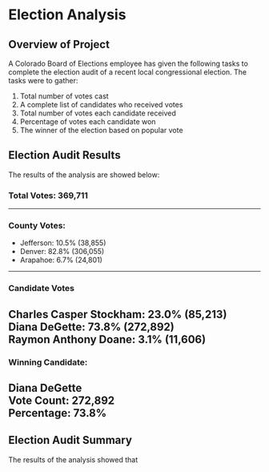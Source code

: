 # Election Analysis

## Overview of Project
A Colorado Board of Elections employee has given the following tasks to complete the election audit of a recent local congressional election. The tasks were to gather: <br/>
1. Total number of votes cast
2. A complete list of candidates who received votes
3. Total number of votes each candidate received
4. Percentage of votes each candidate won
5. The winner of the election based on popular vote

## Election Audit Results
The results of the analysis are showed below:

### Total Votes: 369,711
-------------------------
### County Votes:
- Jefferson: 10.5% (38,855) <br/>
- Denver: 82.8% (306,055) <br/>
- Arapahoe: 6.7% (24,801) <br/>
-------------------------
### Candidate Votes
Charles Casper Stockham: 23.0% (85,213) <br/>
Diana DeGette: 73.8% (272,892) <br/>
Raymon Anthony Doane: 3.1% (11,606) <br/>
-------------------------
### Winning Candidate:
Diana DeGette <br/>
Vote Count: 272,892 <br/>
Percentage: 73.8% <br/>
-------------------------

## Election Audit Summary
The results of the analysis showed that 

